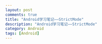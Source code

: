 ```yaml
---
layout: post
comments: true
title: "Android学习笔记——StrictMode"
description: "Android学习笔记——StrictMode"
category: Android
tags: [Android]
---
```

